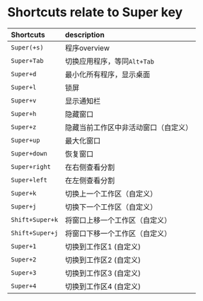 # Shortcuts relate to Super key
| Shortcuts       | description                          |
|:----------------|:-------------------------------------|
| `Super(+s)`     | 程序overview                         |
| `Super+Tab`     | 切换应用程序，等同`Alt+Tab`          |
| `Super+d`       | 最小化所有程序，显示桌面             |
| `Super+l`       | 锁屏                                 |
| `Super+v`       | 显示通知栏                           |
| `Super+h`       | 隐藏窗口                             |
| `Super+z`       | 隐藏当前工作区中非活动窗口（自定义） |
| `Super+up`      | 最大化窗口                           |
| `Super+down`    | 恢复窗口                             |
| `Super+right`   | 在右侧查看分割                       |
| `Super+left`    | 在左侧查看分割                       |
| `Super+k`       | 切换上一个工作区（自定义）           |
| `Super+j`       | 切换下一个工作区（自定义）           |
| `Shift+Super+k` | 将窗口上移一个工作区（自定义）       |
| `Shift+Super+j` | 将窗口下移一个工作区（自定义）       |
| `Super+1`       | 切换到工作区1 (自定义)               |
| `Super+2`       | 切换到工作区2 (自定义)               |
| `Super+3`       | 切换到工作区3 (自定义)               |
| `Super+4`       | 切换到工作区4 (自定义)               |
